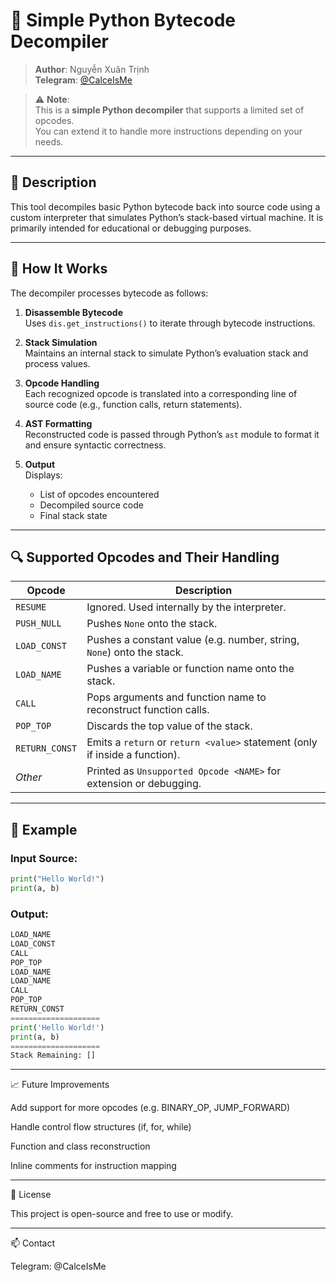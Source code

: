 # 🧠 Simple Python Bytecode Decompiler

> **Author**: Nguyễn Xuân Trịnh  
> **Telegram**: [@CalceIsMe](https://t.me/CalceIsMe)

> ⚠️ **Note**:  
> This is a **simple Python decompiler** that supports a limited set of opcodes.  
> You can extend it to handle more instructions depending on your needs.

---

## 📜 Description

This tool decompiles basic Python bytecode back into source code using a custom interpreter that simulates Python’s stack-based virtual machine. It is primarily intended for educational or debugging purposes.

---

## 🔧 How It Works

The decompiler processes bytecode as follows:

1. **Disassemble Bytecode**  
   Uses `dis.get_instructions()` to iterate through bytecode instructions.

2. **Stack Simulation**  
   Maintains an internal stack to simulate Python’s evaluation stack and process values.

3. **Opcode Handling**  
   Each recognized opcode is translated into a corresponding line of source code (e.g., function calls, return statements).

4. **AST Formatting**  
   Reconstructed code is passed through Python’s `ast` module to format it and ensure syntactic correctness.

5. **Output**  
   Displays:
   - List of opcodes encountered
   - Decompiled source code
   - Final stack state

---

## 🔍 Supported Opcodes and Their Handling

| Opcode         | Description                                                                 |
|----------------|-----------------------------------------------------------------------------|
| `RESUME`       | Ignored. Used internally by the interpreter.                                |
| `PUSH_NULL`    | Pushes `None` onto the stack.                                               |
| `LOAD_CONST`   | Pushes a constant value (e.g. number, string, `None`) onto the stack.       |
| `LOAD_NAME`    | Pushes a variable or function name onto the stack.                          |
| `CALL`         | Pops arguments and function name to reconstruct function calls.             |
| `POP_TOP`      | Discards the top value of the stack.                                        |
| `RETURN_CONST` | Emits a `return` or `return <value>` statement (only if inside a function). |
| _Other_        | Printed as `Unsupported Opcode <NAME>` for extension or debugging.          |

---

## 🧪 Example

### Input Source:
```python
print("Hello World!")
print(a, b)
```
### Output:
```python
LOAD_NAME
LOAD_CONST
CALL
POP_TOP
LOAD_NAME
LOAD_NAME
CALL
POP_TOP
RETURN_CONST
====================
print('Hello World!')
print(a, b)
====================
Stack Remaining: []
```
---

📈 Future Improvements

Add support for more opcodes (e.g. BINARY_OP, JUMP_FORWARD)

Handle control flow structures (if, for, while)

Function and class reconstruction

Inline comments for instruction mapping



---

📝 License

This project is open-source and free to use or modify.


---

📫 Contact

Telegram: @CalceIsMe
